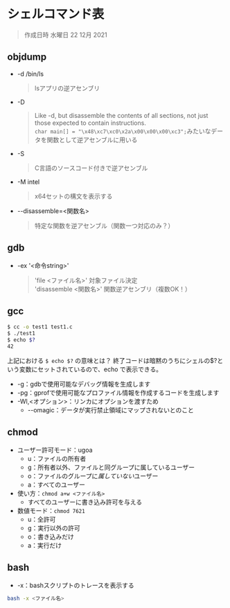 # シェルコマンド表

> 作成日時 水曜日 22 12月 2021

## objdump

* -d /bin/ls
   > lsアプリの逆アセンブリ
* -D
   > Like -d, but disassemble the contents of all sections, not just those expected to contain instructions.  \
   > `char main[] = "\x48\xc7\xc0\x2a\x00\x00\x00\xc3";`みたいなデータを関数として逆アセンブルに用いる
* -S
   > C言語のソースコード付きで逆アセンブル
* -M intel
   > x64セットの構文を表示する
* --disassemble=<関数名>
   > 特定な関数を逆アセンブル（関数一つ対応のみ？）

## gdb

* -ex '<命令string>'
   > 'file <ファイル名>' 対象ファイル決定  \
   >'disassemble <関数名>' 関数逆アセンブリ（複数OK！）

## gcc

```bash
$ cc -o test1 test1.c
$ ./test1
$ echo $?
42
```

上記における `$ echo $?` の意味とは？
終了コードは暗黙のうちにシェルの$?という変数にセットされているので、echo で表示できる。

* -g：gdbで使用可能なデバッグ情報を生成します
* -pg：gprofで使用可能なプロファイル情報を作成するコードを生成します
* -Wl,<オプション>：リンカにオプションを渡すため
  * --omagic：データが実行禁止領域にマップされないとのこと

## chmod

* ユーザー許可モード：ugoa
  * u：ファイルの所有者
  * g：所有者以外、ファイルと同グループに属しているユーザー
  * o：ファイルのグループに*属していない*ユーザー
  * a：すべてのユーザー
* 使い方：`chmod a+w <ファイル名>`
  * すべてのユーザーに書き込み許可を与える
* 数値モード：`chmod 7621`
  * u：全許可
  * g：実行以外の許可
  * o：書き込みだけ
  * a：実行だけ

## bash

* -x：bashスクリプトのトレースを表示する

```Bash
bash -x <ファイル名>
```
